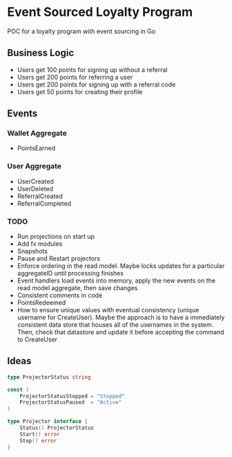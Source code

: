 # Event Sourced Loyalty Program

POC for a loyalty program with event sourcing in Go

## Business Logic

-   Users get 100 points for signing up without a referral
-   Users get 200 points for referring a user
-   Users get 200 points for signing up with a referral code
-   Users get 50 points for creating their profile

## Events

### Wallet Aggregate

-   PointsEarned

### User Aggregate

-   UserCreated
-   UserDeleted
-   ReferralCreated
-   ReferralCompleted

### TODO

-   Run projections on start up
-   Add fx modules
-   Snapshots
-   Pause and Restart projectors
-   Enforce ordering in the read model. Maybe locks updates for a particular aggregateID until processing finishes
-   Event handlers load events into memory, apply the new events on the read model aggregate, then save changes
-   Consistent comments in code
-   PointsRedeemed
-   How to ensure unique values with eventual consistency (unique username for CreateUser). Maybe the approach is to have a immediately consistent data store that houses all of the usernames in the system. Then, check that datastore and update it before accepting the command to CreateUser

## Ideas

```go
type ProjectorStatus string

const (
	ProjectorStatusStopped = "Stopped"
	ProjectorStatusPaused  = "Active"
)

type Projector interface {
	Status() ProjectorStatus
	Start() error
	Stop() error
}
```

